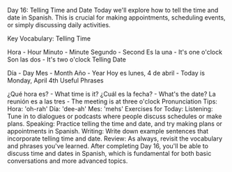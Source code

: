 Day 16: Telling Time and Date
Today we'll explore how to tell the time and date in Spanish. This is crucial for making appointments, scheduling events, or simply discussing daily activities.

Key Vocabulary:
Telling Time

Hora - Hour
Minuto - Minute
Segundo - Second
Es la una - It's one o'clock
Son las dos - It's two o'clock
Telling Date

Día - Day
Mes - Month
Año - Year
Hoy es lunes, 4 de abril - Today is Monday, April 4th
Useful Phrases

¿Qué hora es? - What time is it?
¿Cuál es la fecha? - What's the date?
La reunión es a las tres - The meeting is at three o'clock
Pronunciation Tips:
Hora: 'oh-rah'
Día: 'dee-ah'
Mes: 'mehs'
Exercises for Today:
Listening: Tune in to dialogues or podcasts where people discuss schedules or make plans.
Speaking: Practice telling the time and date, and try making plans or appointments in Spanish.
Writing: Write down example sentences that incorporate telling time and date.
Review: As always, revisit the vocabulary and phrases you've learned.
After completing Day 16, you'll be able to discuss time and dates in Spanish, which is fundamental for both basic conversations and more advanced topics.
